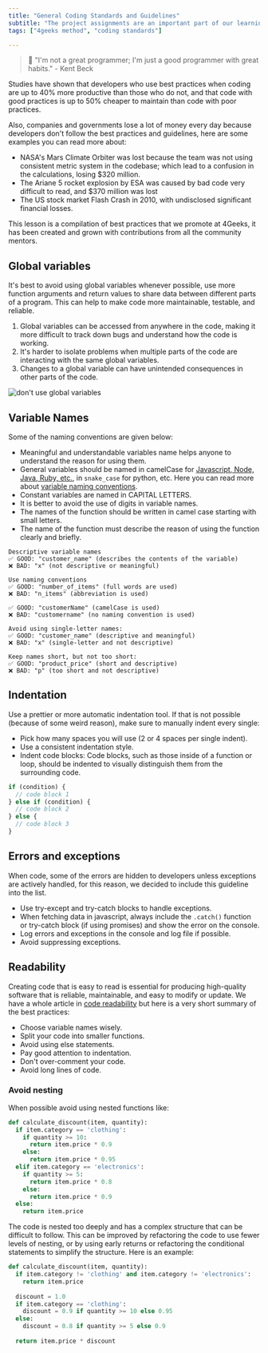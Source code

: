 ```yaml
---
title: "General Coding Standards and Guidelines"
subtitle: "The project assignments are an important part of our learning method, this lessons will show you what to expect and why the matter so much."
tags: ["4geeks method", "coding standards"]

---
```


>  🤯 "I'm not a great programmer; I'm just a good programmer with great habits." - Kent Beck

Studies have shown that developers who use best practices when coding are up to 40% more productive than those who do not, and that code with good practices is up to 50% cheaper to maintain than code with poor practices. 

Also, companies and governments lose a lot of money every day because developers don't follow the best practices and guidelines, here are some examples you can read more about:

- NASA's Mars Climate Orbiter was lost because the team was not using consistent metric system in the codebase; which lead to a confusion in the calculations, losing $320 million.
- The Ariane 5 rocket explosion by ESA was caused by bad code very difficult to read, and $370 million was lost
- The US stock market Flash Crash in 2010, with undisclosed significant financial losses.

This lesson is a compilation of best practices that we promote at 4Geeks, it has been created and grown with contributions from all the community mentors.

## Global variables
It's best to avoid using global variables whenever possible, use more function arguments and return values to share data between different parts of a program. This can help to make code more maintainable, testable, and reliable.

1. Global variables can be accessed from anywhere in the code, making it more difficult to track down bugs and understand how the code is working.
2. It's harder to isolate problems when multiple parts of the code are interacting with the same global variables.
3. Changes to a global variable can have unintended consequences in other parts of the code.

![don't use global variables](https://breathecode.herokuapp.com/v1/media/file/dont-use-global-variables-png?)

## Variable Names
Some of the naming conventions are given below:

- Meaningful and understandable variables name helps anyone to understand the reason for using them.
- General variables should be named in camelCase for [Javascript, Node, Java, Ruby, etc.](https://en.wikipedia.org/wiki/Snake_case), in `snake_case` for python, etc. Here you can read more about [variable naming conventions](https://4geeks.com/lesson/variable-naming-conventions).
- Constant variables are named in CAPITAL LETTERS.
- It is better to avoid the use of digits in variable names.
- The names of the function should be written in camel case starting with small letters.
- The name of the function must describe the reason of using the function clearly and briefly.

```text
Descriptive variable names
✅ GOOD: "customer_name" (describes the contents of the variable)
❌ BAD: "x" (not descriptive or meaningful)

Use naming conventions
✅ GOOD: "number_of_items" (full words are used)
❌ BAD: "n_items" (abbreviation is used)

✅ GOOD: "customerName" (camelCase is used)
❌ BAD: "customername" (no naming convention is used)

Avoid using single-letter names:
✅ GOOD: "customer_name" (descriptive and meaningful)
❌ BAD: "x" (single-letter and not descriptive)

Keep names short, but not too short:
✅ GOOD: "product_price" (short and descriptive)
❌ BAD: "p" (too short and not descriptive)
```

## Indentation

Use a prettier or more automatic indentation tool. If that is not possible (because of some weird reason), make sure to manually indent every single:

- Pick how many spaces you will use (2 or 4 spaces per single indent).
- Use a consistent indentation style.
- Indent code blocks: Code blocks, such as those inside of a function or loop, should be indented to visually distinguish them from the surrounding code.

```javascript
if (condition) {
  // code block 1
} else if (condition) {
  // code block 2
} else {
  // code block 3
}
```

## Errors and exceptions
When code, some of the errors are hidden to developers unless exceptions are actively handled, for this reason, we decided to include this guideline into the list.

- Use try-except and try-catch blocks to handle exceptions.
- When fetching data in javascript, always include the `.catch()` function or try-catch block (if using promises) and show the error on the console.
- Log errors and exceptions in the console and log file if possible.
- Avoid suppressing exceptions.

## Readability

Creating code that is easy to read is essential for producing high-quality software that is reliable, maintainable, and easy to modify or update. We have a whole article in [code readability](/lesson/what-is-and-how-to-improve-code-readability) but here is a very short summary of the best practices:

- Choose variable names wisely.
- Split your code into smaller functions.
- Avoid using else statements.
- Pay good attention to indentation.
- Don't over-comment your code.
- Avoid long lines of code.

### Avoid nesting

When possible avoid using nested functions like:

```python
def calculate_discount(item, quantity):
  if item.category == 'clothing':
    if quantity >= 10:
      return item.price * 0.9
    else:
      return item.price * 0.95
  elif item.category == 'electronics':
    if quantity >= 5:
      return item.price * 0.8
    else:
      return item.price * 0.9
  else:
    return item.price
```

The code is nested too deeply and has a complex structure that can be difficult to follow. This can be improved by refactoring the code to use fewer levels of nesting, or by using early returns or refactoring the conditional statements to simplify the structure. Here is an example:

```python
def calculate_discount(item, quantity):
  if item.category != 'clothing' and item.category != 'electronics':
    return item.price
  
  discount = 1.0
  if item.category == 'clothing':
    discount = 0.9 if quantity >= 10 else 0.95
  else:
    discount = 0.8 if quantity >= 5 else 0.9
  
  return item.price * discount
```
